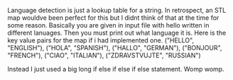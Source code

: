 Language detection is just a lookup table for a string. In retrospect, an STL map wouldve been perfect for this but I didnt think of that
at the time for some reason. Basically you are given in input file with hello written in different lanuages. Then you must print out what language it is.
Here is the key value pairs for the map if i had implemented one.
("HELLO",        "ENGLISH"),
("HOLA",         "SPANISH"),
("HALLO",        "GERMAN"),
("BONJOUR",      "FRENCH"),
("CIAO",         "ITALIAN"),
("ZDRAVSTVUJTE", "RUSSIAN")

Instead I just used a big long if else if else if else statement. Womp womp.
